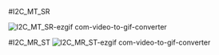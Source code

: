 #I2C_MT_SR

![I2C_MT_SR-ezgif com-video-to-gif-converter](https://github.com/user-attachments/assets/7bf21d7b-ab08-41aa-b0c4-6ca0f97b1d87)




#I2C_MR_ST
![I2C_MR_ST-ezgif com-video-to-gif-converter](https://github.com/user-attachments/assets/1bdf3991-5d13-44b6-904c-9682a2276361)

